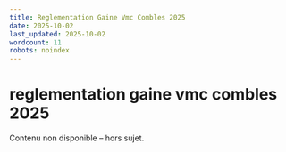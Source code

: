 ```yaml
---
title: Reglementation Gaine Vmc Combles 2025
date: 2025-10-02
last_updated: 2025-10-02
wordcount: 11
robots: noindex
---
```


# reglementation gaine vmc combles 2025

Contenu non disponible – hors sujet.